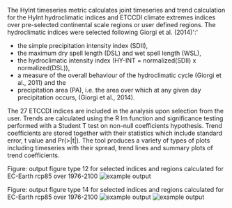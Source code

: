The HyInt timeseries metric calculates joint timeseries and trend calculation for the HyInt hydroclimatic indices and ETCCDI climate extremes indices over pre-selected continental scale regions or user defined regions. The hydroclimatic indices were selected following Giorgi et al. (2014)':' 
* the simple precipitation intensity index (SDII), 
* the maximum dry spell length (DSL) and wet spell length (WSL), 
* the hydroclimatic intensity index (HY-INT = normalized(SDII) x normalized(DSL)), 
* a measure of the overall behaviour of the hydroclimatic cycle (Giorgi et al., 2011) and the 
* precipitation area (PA), i.e. the area over which at any given day precipitation occurs, (Giorgi et al., 2014). 

The 27 ETCCDI indices are included in the analysis upon selection from the user. Trends are calculated using the R lm function and significance testing performed with a Student T test on non-null coefficients hypothesis. Trend coefficients are stored together with their statistics which include standard error, t value and Pr(>|t|). The tool produces a variety of types of plots including timeseries with their spread, trend lines and summary plots of trend coefficients.

Figure: output figure type 12 for selected indices and regions calculated for EC-Earth rcp85 over 1976-2100
![example output](diagnosticsdata/hyint_timeseries/hyint_timeseries.png "Example Output")

Figure: output figure type 14 for selected indices and regions calculated for EC-Earth rcp85 over 1976-2100
![example output](diagnosticsdata/hyint_timeseries/hyint_trends1.png "Example Output")
![example output](diagnosticsdata/hyint_timeseries/hyint_trends2.png "Example Output")
